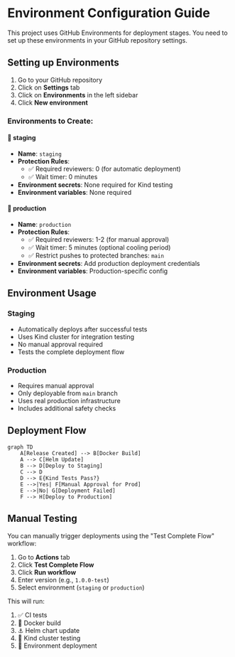 # Environment Configuration Guide

This project uses GitHub Environments for deployment stages. You need to set up these environments in your GitHub repository settings.

## Setting up Environments

1. Go to your GitHub repository
2. Click on **Settings** tab
3. Click on **Environments** in the left sidebar
4. Click **New environment**

### Environments to Create:

#### 🧪 **staging**
- **Name**: `staging`
- **Protection Rules**: 
  - ✅ Required reviewers: 0 (for automatic deployment)
  - ✅ Wait timer: 0 minutes
- **Environment secrets**: None required for Kind testing
- **Environment variables**: None required

#### 🚀 **production**
- **Name**: `production`
- **Protection Rules**:
  - ✅ Required reviewers: 1-2 (for manual approval)
  - ✅ Wait timer: 5 minutes (optional cooling period)
  - ✅ Restrict pushes to protected branches: `main`
- **Environment secrets**: Add production deployment credentials
- **Environment variables**: Production-specific config

## Environment Usage

### Staging
- Automatically deploys after successful tests
- Uses Kind cluster for integration testing
- No manual approval required
- Tests the complete deployment flow

### Production
- Requires manual approval
- Only deployable from `main` branch
- Uses real production infrastructure
- Includes additional safety checks

## Deployment Flow

```mermaid
graph TD
    A[Release Created] --> B[Docker Build]
    A --> C[Helm Update]
    B --> D[Deploy to Staging]
    C --> D
    D --> E{Kind Tests Pass?}
    E -->|Yes| F[Manual Approval for Prod]
    E -->|No| G[Deployment Failed]
    F --> H[Deploy to Production]
```

## Manual Testing

You can manually trigger deployments using the "Test Complete Flow" workflow:

1. Go to **Actions** tab
2. Click **Test Complete Flow**
3. Click **Run workflow**
4. Enter version (e.g., `1.0.0-test`)
5. Select environment (`staging` or `production`)

This will run:
1. ✅ CI tests
2. 🐳 Docker build
3. ⚓ Helm chart update
4. 🧪 Kind cluster testing
5. 🚀 Environment deployment
